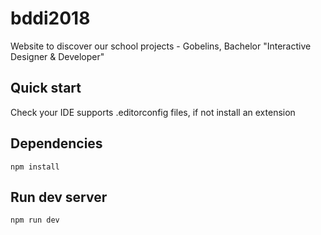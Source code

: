 # bddi2018
 Website to discover our school projects - Gobelins, Bachelor "Interactive Designer &amp; Developer"

## Quick start
Check your IDE supports .editorconfig files, if not install an extension 

## Dependencies
```
npm install
```

## Run dev server
```
npm run dev
```
